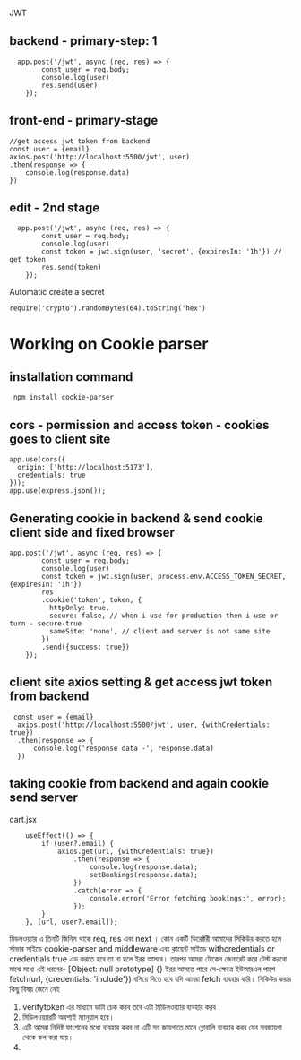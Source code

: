 JWT
## backend - primary-step: 1
```
  app.post('/jwt', async (req, res) => {
        const user = req.body;
        console.log(user)
        res.send(user)
    });
```

## front-end - primary-stage
```
//get access jwt token from backend
const user = {email}
axios.post('http://localhost:5500/jwt', user)
.then(response => {
    console.log(response.data)
})
```
## edit - 2nd stage
```
  app.post('/jwt', async (req, res) => {
        const user = req.body;
        console.log(user)
        const token = jwt.sign(user, 'secret', {expiresIn: '1h'}) // get token
        res.send(token)
    });
```
Automatic create a secret
```
require('crypto').randomBytes(64).toString('hex')
```
# Working on Cookie parser
## installation command
```
 npm install cookie-parser
```
## cors - permission and access token - cookies goes to client site
```
app.use(cors({
  origin: ['http://localhost:5173'],
  credentials: true
}));
app.use(express.json());
```
## Generating cookie in backend & send cookie client side and fixed browser
```
app.post('/jwt', async (req, res) => {
        const user = req.body;
        console.log(user)
        const token = jwt.sign(user, process.env.ACCESS_TOKEN_SECRET, {expiresIn: '1h'})
        res
        .cookie('token', token, {
          httpOnly: true,
          secure: false, // when i use for production then i use or turn - secure-true
          sameSite: 'none', // client and server is not same site
        })
        .send({success: true})
    });
```
## client site axios setting & get access jwt token from backend
```
 const user = {email}
  axios.post('http://localhost:5500/jwt', user, {withCredentials: true})
  .then(response => {
      console.log('response data -', response.data)
  })
```
## taking cookie from backend and again cookie send server
cart.jsx
```
    useEffect(() => {
        if (user?.email) {
            axios.get(url, {withCredentials: true})
                .then(response => {
                    console.log(response.data);
                    setBookings(response.data);
                })
                .catch(error => {
                    console.error('Error fetching bookings:', error);
                });
        }
    }, [url, user?.email]);
```
মিডলওয়্যার এ তিনটি জিনিস থাকে req, res এবং next । কোন একটি ডিরেক্টরী আমাদের সিকিউর করতে হলে র্সাভার সাইডে cookie-parser and middleware এবং ক্লায়েন্ট সাইডে withcredentials or credentials true এড করতে হবে তা না হলে ইরর আসবে। তারপর আমরা টোকেন জেনারেট করে টেস্ট করবো মাঝে মধ্যে এই ধরনের- [Object: null prototype] {}  ইরর আসতে পারে সে-ক্ষেত্রে ইউআরএল পাশে  fetch(url, {credentials: 'include'}) বসিয়ে দিতে হবে যদি আমরা  fetch ব্যবহার করি।
সিকিউর করার কিছু বিষয় জেনে নেই
1. verifytoken এর মাধ্যমে ডাটা চেক করব তবে এটা মিডিলওয়্যার ব্যবহার করব
2. মিডিলওয়্যারটি অবশ্যই ম্যানুয়াল হবে।
3. এটি আমরা নিদিষ্ট ফাংশনের মধ্যে ব্যবহার করব না  এটি সব জায়গাতে মানে গ্লোবালি ব্যবহার করব যেন সবজায়গা থেকে কল করা যায়।
4. 



